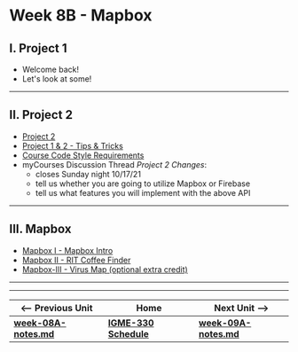 # Week 8B - Mapbox

## I. Project 1
- Welcome back!
- Let's look at some!

<hr>

## II. Project 2

- [Project 2](../projects/project-2.md)
- [Project 1 & 2 - Tips & Tricks](../projects/p1-tips.md)
- [Course Code Style Requirements](../projects/code-style.md)
- myCourses Discussion Thread *Project 2 Changes*:
  - closes Sunday night 10/17/21
  - tell us whether you are going to utilize Mapbox or Firebase
  - tell us what features you will implement with the above API

<hr>

## III. Mapbox

- [Mapbox I - Mapbox Intro](https://github.com/tonethar/IGME-330-Master/blob/master/notes/HW-mapbox-1.md)
- [Mapbox II - RIT Coffee Finder](https://github.com/tonethar/IGME-330-Master/blob/master/notes/HW-mapbox-2.md)
- [Mapbox-III - Virus Map (optional extra credit)](https://github.com/tonethar/IGME-330-Master/blob/master/notes/HW-mapbox-3.md)


<hr><hr>


| <-- Previous Unit | Home | Next Unit -->
| --- | --- | --- 
| [**week-08A-notes.md**](week-08A-notes.md)     |  [**IGME-330 Schedule**](../schedule.md) | [**week-09A-notes.md**](week-09A-notes.md) 
